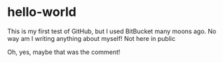 # hello-world
This is my first test of GitHub, but I used BitBucket many moons ago.
No way am I writing anything about myself!  Not here in public

Oh, yes, maybe that was the comment!
